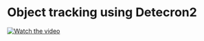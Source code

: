 # Object tracking using Detecron2
[![Watch the video](./image/track.gif)](https://drive.google.com/file/d/15gqcbG68U5tm4gbGXZMY7hm6HKVMfcsS/view?usp=sharing)
